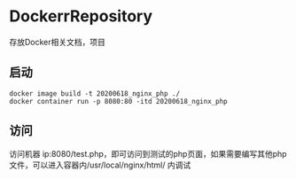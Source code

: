 # DockerrRepository
存放Docker相关文档，项目

## 启动
```
docker image build -t 20200618_nginx_php ./
docker container run -p 8080:80 -itd 20200618_nginx_php
```

## 访问
访问机器 ip:8080/test.php，即可访问到测试的php页面，如果需要编写其他php文件，可以进入容器内/usr/local/nginx/html/ 内调试
